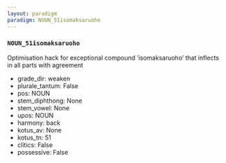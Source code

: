 ```yaml
---
layout: paradigm
paradigm: NOUN_51isomaksaruoho
---
```

### ` NOUN_51isomaksaruoho `

Optimisation hack for exceptional compound ’isomaksaruoho’ that inflects in all parts with agreement
* grade_dir: weaken
* plurale_tantum: False
* pos: NOUN
* stem_diphthong: None
* stem_vowel: None
* upos: NOUN
* harmony: back
* kotus_av: None
* kotus_tn: 51
* clitics: False
* possessive: False
